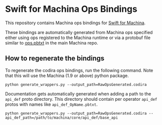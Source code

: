 # Swift for Machina Ops Bindings

This repository contains Machina ops bindings for
[Swift for Machina](https://github.com/machina/codira).

These bindings are automatically generated from Machina ops
specified either using ops registered to the Machina runtime
or via a protobuf file similar to
[ops.pbtxt](https://github.com/machina/machina/blob/master/machina/core/ops/ops.pbtxt)
in the main Machina repo.

## How to regenerate the bindings

To regenerate the codira ops bindings, run the following command. Note
that this will use the Machina (1.9 or above) python package.

``` shell
python generate_wrappers.py --output_path=RawOpsGenerated.codira
```

Documentation gets automatically generated when adding a path to the
`api_def` proto directory. This directory should contain per operator
`api_def` protos with names like `api_def_OpName.pbtxt`.

```shell
python generate_wrappers.py --output_path=RawOpsGenerated.codira --api_def_path=/path/to/machina/core/api_def/base_api
```
